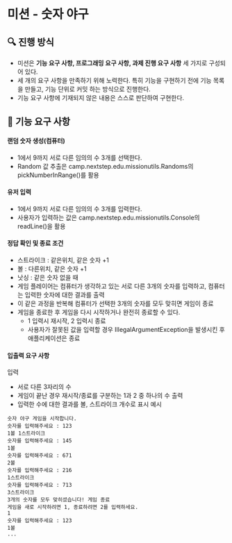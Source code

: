 # 미션 - 숫자 야구

## 🔍 진행 방식

- 미션은 **기능 요구 사항, 프로그래밍 요구 사항, 과제 진행 요구 사항** 세 가지로 구성되어 있다.
- 세 개의 요구 사항을 만족하기 위해 노력한다. 특히 기능을 구현하기 전에 기능 목록을 만들고, 기능 단위로 커밋 하는 방식으로 진행한다.
- 기능 요구 사항에 기재되지 않은 내용은 스스로 판단하여 구현한다.

## 🚀 기능 요구 사항

#### 랜덤 숫자 생성(컴퓨터)
- 1에서 9까지 서로 다른 임의의 수 3개를 선택한다.
- Random 값 추출은 camp.nextstep.edu.missionutils.Randoms의 pickNumberInRange()를 활용

#### 유저 입력
- 1에서 9까지 서로 다른 임의의 수 3개를 입력한다.
- 사용자가 입력하는 값은 camp.nextstep.edu.missionutils.Console의 readLine()을 활용

#### 정답 확인 및 종료 조건
- 스트라이크 : 같은위치, 같은 숫자 +1
- 볼 : 다른위치, 같은 숫자 +1
- 낫싱 : 같은 숫자 없을 때
- 게임 플레이어는 컴퓨터가 생각하고 있는 서로 다른 3개의 숫자를 입력하고, 컴퓨터는 입력한 숫자에 대한 결과를 출력
- 이 같은 과정을 반복해 컴퓨터가 선택한 3개의 숫자를 모두 맞히면 게임이 종료
- 게임을 종료한 후 게임을 다시 시작하거나 완전히 종료할 수 있다.
  - 1 입력시 재시작, 2 입력시 종료
  - 사용자가 잘못된 값을 입력할 경우 IllegalArgumentException을 발생시킨 후 애플리케이션은 종료

#### 입출력 요구 사항
입력
- 서로 다른 3자리의 수
- 게임이 끝난 경우 재시작/종료를 구분하는 1과 2 중 하나의 수
출력
- 입력한 수에 대한 결과를 볼, 스트라이크 개수로 표시
예시
```
숫자 야구 게임을 시작합니다.
숫자를 입력해주세요 : 123
1볼 1스트라이크
숫자를 입력해주세요 : 145
1볼
숫자를 입력해주세요 : 671
2볼
숫자를 입력해주세요 : 216
1스트라이크
숫자를 입력해주세요 : 713
3스트라이크
3개의 숫자를 모두 맞히셨습니다! 게임 종료
게임을 새로 시작하려면 1, 종료하려면 2를 입력하세요.
1
숫자를 입력해주세요 : 123
1볼
...
```